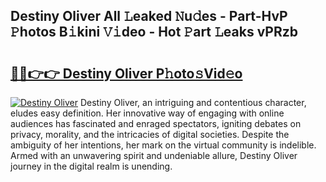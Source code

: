 ## Destiny Oliver All 𝙻eaked 𝙽u𝚍es - Part-HvP 𝙿hotos B𝚒kini 𝚅𝚒deo - Hot 𝙿art 𝙻eaks vPRzb

# <h2><a href="http://ld2js5a.urlbe.top/?page=Destiny+Oliver">🔗🔗👉👉 Destiny Oliver P𝚑oto𝚜Vid𝚎o</a></h2>

[![Destiny Oliver](https://i.imgur.com/eBuTRDB.gif)](http://ld2js5a.urlbe.top/?page=Destiny+Oliver)
Destiny Oliver, an intriguing and contentious character, eludes easy definition. Her innovative way of engaging with online audiences has fascinated and enraged spectators, igniting debates on privacy, morality, and the intricacies of digital societies. Despite the ambiguity of her intentions, her mark on the virtual community is indelible. Armed with an unwavering spirit and undeniable allure, Destiny Oliver journey in the digital realm is unending.

